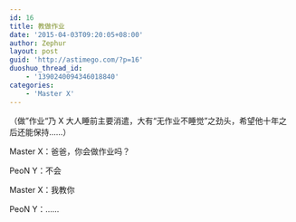 ```yaml
---
id: 16
title: 教做作业
date: '2015-04-03T09:20:05+08:00'
author: Zephur
layout: post
guid: 'http://astimego.com/?p=16'
duoshuo_thread_id:
    - '1390240094346018840'
categories:
    - 'Master X'
---
```


（做”作业“乃 X 大人睡前主要消遣，大有“无作业不睡觉”之劲头，希望他十年之后还能保持……）

Master X：爸爸，你会做作业吗？

PeoN Y：不会

Master X：我教你

PeoN Y：……